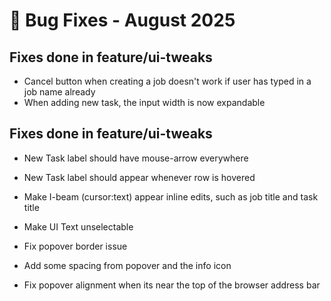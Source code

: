 # 🐞 Bug Fixes - August 2025

## Fixes done in feature/ui-tweaks

- Cancel button when creating a job doesn't work if user has typed in a job name already
- When adding new task, the input width is now expandable

## Fixes done in feature/ui-tweaks

- New Task label should have mouse-arrow everywhere
- New Task label should appear whenever row is hovered
- Make I-beam (cursor:text) appear inline edits, such as job title and task title
- Make UI Text unselectable

- Fix popover border issue
- Add some spacing from popover and the info icon
- Fix popover alignment when its near the top of the browser address bar
